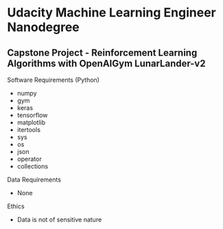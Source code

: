 # Udacity Machine Learning Engineer Nanodegree 
## Capstone Project - Reinforcement Learning Algorithms with OpenAIGym LunarLander-v2

Software Requirements (Python)
- numpy
- gym 
- keras
- tensorflow
- matplotlib
- itertools
- sys
- os
- json
- operator
- collections

Data Requirements
- None

Ethics
- Data is not of sensitive nature
